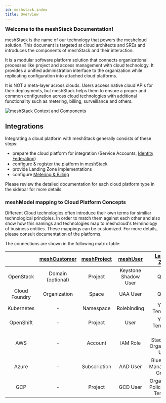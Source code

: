 ```yaml
---
id: meshstack.index
title: Overview
---
```

<h3 style="margin-top: 0">Welcome to the meshStack Documentation!</h3>

meshStack is the name of our technology that powers the meshcloud solution. This document is targeted at cloud architects and SREs and introduces the components of meshStack and their interaction.

It is a modular software platform solution that connects organizational processes like project and access management with cloud technology. It provides a unified administration interface to the organization while replicating configuration into attached cloud platforms.

It is NOT a meta-layer across clouds. Users access native cloud APIs for their deployments, but meshStack helps them to ensure a proper and common configuration across cloud technologies with additional functionality such as metering, billing, surveillance and others.

![meshStack Context and Components](assets/meshstack-chart.svg)

## Integrations

Integrating a cloud platform with meshStack generally consists of these steps:

- prepare the cloud platform for integration (Service Accounts, [Identity Federation](./meshstack.identity-federation.md))
- configure & [register the platform](./meshstack.platforms.md) in meshStack
- provide Landing Zone implementations
- configure [Metering & Billing](./meshstack.billing.md)

Please review the detailed documentation for each cloud platform type in the sidebar for more details.

### meshModel mapping to Cloud Platform Concepts

Different Cloud technologies often introduce their own terms for similiar technological principles. In order to match them against each other and also show how this namings and technologies map to meshcloud's terminology of business entities.
These mappings can be customized. For more details, please consult documentation of the platforms.

The connections are shown in the following matrix table:

|               | [meshCustomer](./meshcloud.customer.md) | [meshProject](./meshcloud.project.md) | [meshUser](./meshcloud.profile.md) | [Landing Zone](./meshcloud.landing-zones.md) |
| :-----------: | :-------------------------------------: | :-----------------------------------: | :--------------------------------: | :-----------------------------------------: |
|   OpenStack   |              Domain (optional)          |                Project                |        Keystone Shadow User        |                    Quota                    |
| Cloud Foundry |              Organization               |                 Space                 |              UAA User              |                    Quota                    |
|  Kubernetes   |                    -                    |               Namespace               |            Rolebinding             |               YAML Templates                |
|   OpenShift   |                    -                    |                Project                |                User                |               YAML Templates                |
|      AWS      |                    -                    |                Account                |              IAM Role              |      CF StackSets / Organization Units      |
|     Azure     |                    -                    |             Subscription              |              AAD User              |        Blueprints / Management Groups        |
|      GCP      |                    -                    |                Project                |              GCD User              |     Organization Policy / GDM Template      |
